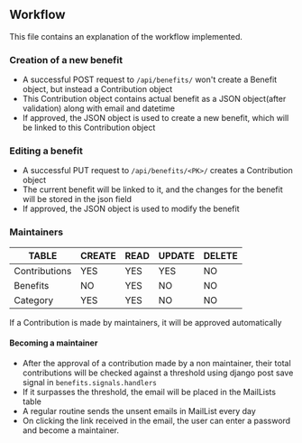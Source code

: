 ## Workflow

This file contains an explanation of the workflow implemented.

### Creation of a new benefit

- A successful POST request to `/api/benefits/` won't create a Benefit object, but instead a Contribution object
- This Contribution object contains actual benefit as a JSON object(after validation) along with email and datetime
- If approved, the JSON object is used to create a new benefit, which will be linked to this Contribution object

### Editing a benefit

- A successful PUT request to `/api/benefits/<PK>/` creates a Contribution object
- The current benefit will be linked to it, and the changes for the benefit will be stored in the json field
- If approved, the JSON object is used to modify the benefit

### Maintainers

| TABLE | CREATE | READ | UPDATE | DELETE |
| --- | --- | --- | --- | --- |
| Contributions | YES | YES | YES | NO |
| Benefits | NO | YES | NO | NO |
| Category | YES | YES | NO | NO |

If a Contribution is made by maintainers, it will be approved automatically

#### Becoming a maintainer

- After the approval of a contribution made by a non maintainer, their total contributions will be checked against a 
  threshold using django post save signal in `benefits.signals.handlers`
- If it surpasses the threshold, the email will be placed in the MailLists table
- A regular routine sends the unsent emails in MailList every day
- On clicking the link received in the email, the user can enter a password and become a maintainer.
